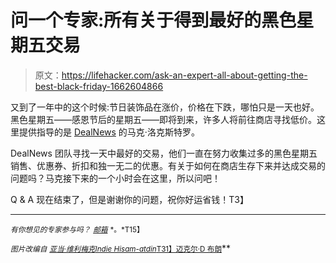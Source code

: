 # 问一个专家:所有关于得到最好的黑色星期五交易

> 原文：<https://lifehacker.com/ask-an-expert-all-about-getting-the-best-black-friday-1662604866>

又到了一年中的这个时候:节日装饰品在涨价，价格在下跌，哪怕只是一天也好。黑色星期五——感恩节后的星期五——即将到来，许多人将前往商店寻找低价。这里提供指导的是 [DealNews](http://dealnews.com/) 的马克·洛克斯特罗。



DealNews 团队寻找一天中最好的交易，他们一直在努力收集过多的黑色星期五销售、优惠券、折扣和独一无二的优惠。有关于如何在商店生存下来并达成交易的问题吗？马克接下来的一个小时会在这里，所以问吧！

Q & A 现在结束了，但是谢谢你的问题，祝你好运省钱！T3】

* * *

<small>*有你想见的专家参与吗？*</small> [<small>*邮箱*</small>](mailto:andy@lifehacker.com) <small>*。*T15】</small>

<small>*图片改编自*</small> [<small>*亚当·维利梅克*</small>](http://www.shutterstock.com/pic.mhtml?id=182292761&src=id)<small></small>*[<small>*Indie Hisam-atdin*</small>](http://www.shutterstock.com/pic.mhtml?id=133189196&src=id)<small></small>*[<small>T31】迈克尔·D 布朗</small>](http://www.shutterstock.com/pic.mhtml?id=17741602&src=id)**